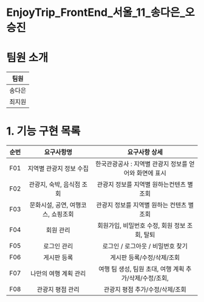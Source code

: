# EnjoyTrip_FrontEnd_서울_11_송다은_오승진


# 팀원 소개

| 팀원   |
| ------ |
| 송다은 |
| 최지원 |


# 1. 기능 구현 목록  

| 순번 | 요구사항명               | 요구사항 상세 |
| :--: | :----------------------: | :-----------: |
|  F01  | 지역별 관광지 정보 수집   |   한국관광공사 : 지역별 관광지 정보를 얻어와 화면에 표시    |
|    F02  |관광지, 숙박, 음식점 조회    |  관광지 정보를 지역별 원하는컨텐츠 별 조회    |
|   F03  | 문화시설, 공연, 여행코스, 쇼핑조회                |   관광지 정보를 지역별 원하는 컨텐츠 별 조회     |
|   F04  | 회원 관리        |    회원가입, 비밀번호 수정, 회원 정보 조회, 탈퇴     |
|  F05  | 로그인 관리   |    로그인 / 로그아웃 / 비밀번호 찾기     |    
|  F06  | 게시판 등록   |    게시판 등록/수정/삭제/조회    | 
|  F07  | 나만의 여행 계획 관리  |    여행 팀 생성, 팀원 초대, 여행 계획 추가/삭제/수정/조회,  |  
|  F08  | 관광지 평점 관리  |   관광지 평점 추가/수정/삭제/조회 |



  
  
